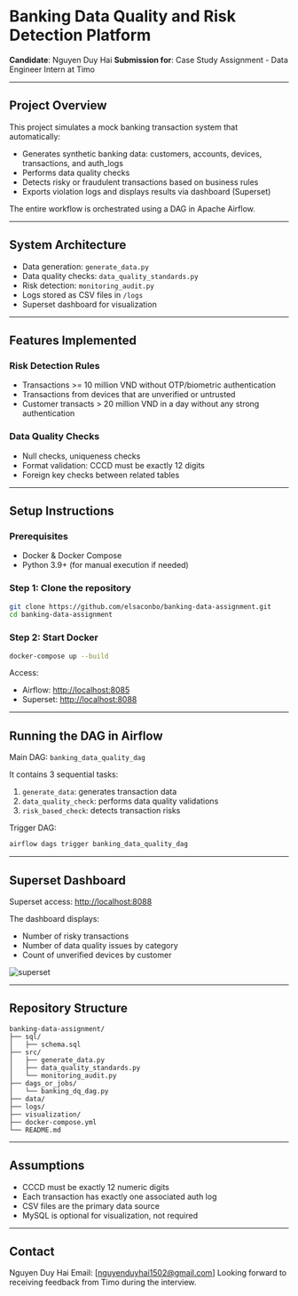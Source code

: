 # Banking Data Quality and Risk Detection Platform

**Candidate**: Nguyen Duy Hai &#x20;
**Submission for**: Case Study Assignment - Data Engineer Intern at Timo

---

## Project Overview

This project simulates a mock banking transaction system that automatically:

* Generates synthetic banking data: customers, accounts, devices, transactions, and auth\_logs
* Performs data quality checks
* Detects risky or fraudulent transactions based on business rules
* Exports violation logs and displays results via dashboard (Superset)

The entire workflow is orchestrated using a DAG in Apache Airflow.

---

## System Architecture

* Data generation: `generate_data.py`
* Data quality checks: `data_quality_standards.py`
* Risk detection: `monitoring_audit.py`
* Logs stored as CSV files in `/logs`
* Superset dashboard for visualization

---

## Features Implemented

### Risk Detection Rules

* Transactions >= 10 million VND without OTP/biometric authentication
* Transactions from devices that are unverified or untrusted
* Customer transacts > 20 million VND in a day without any strong authentication

### Data Quality Checks

* Null checks, uniqueness checks
* Format validation: CCCD must be exactly 12 digits
* Foreign key checks between related tables

---

## Setup Instructions

### Prerequisites

* Docker & Docker Compose
* Python 3.9+ (for manual execution if needed)

### Step 1: Clone the repository

```bash
git clone https://github.com/elsaconbo/banking-data-assignment.git
cd banking-data-assignment
```

### Step 2: Start Docker

```bash
docker-compose up --build
```

Access:

* Airflow: [http://localhost:8085](http://localhost:8085)
* Superset: [http://localhost:8088](http://localhost:8088)

---

## Running the DAG in Airflow

Main DAG: `banking_data_quality_dag`

It contains 3 sequential tasks:

1. `generate_data`: generates transaction data
2. `data_quality_check`: performs data quality validations
3. `risk_based_check`: detects transaction risks

Trigger DAG:

```bash
airflow dags trigger banking_data_quality_dag
```

---

## Superset Dashboard

Superset access: [http://localhost:8088](http://localhost:8088)

The dashboard displays:

* Number of risky transactions
* Number of data quality issues by category
* Count of unverified devices by customer

![superset](https://github.com/user-attachments/assets/f37c5a21-69e9-4b53-838f-c0335694c31d)

---

## Repository Structure

```
banking-data-assignment/
├── sql/
│   ├── schema.sql
├── src/
│   ├── generate_data.py
│   ├── data_quality_standards.py
│   └── monitoring_audit.py
├── dags_or_jobs/
│   └── banking_dq_dag.py
├── data/         
├── logs/         
├── visualization/
├── docker-compose.yml
└── README.md
```

---

## Assumptions

* CCCD must be exactly 12 numeric digits
* Each transaction has exactly one associated auth log
* CSV files are the primary data source
* MySQL is optional for visualization, not required

---

## Contact

Nguyen Duy Hai &#x20;
Email: \[nguyenduyhai1502@gmail.com] &#x20;
Looking forward to receiving feedback from Timo during the interview.
